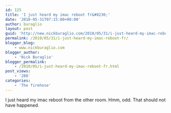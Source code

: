 ```yaml
---
id: 125
title: 'I just heard my imac reboot fr&#8230;'
date: '2010-05-31T07:15:00+00:00'
author: buraglio
layout: post
guid: 'http://new.nickburaglio.com/2010/05/31/i-just-heard-my-imac-reboot-fr/'
permalink: /2010/05/31/i-just-heard-my-imac-reboot-fr/
blogger_blog:
    - www.nickburaglio.com
blogger_author:
    - 'Nick Buraglio'
blogger_permalink:
    - /2010/05/i-just-heard-my-imac-reboot-fr.html
post_views:
    - '288'
categories:
    - 'The firehose'
---
```


I just heard my imac reboot from the other room. Hmm, odd. That should not have happened.